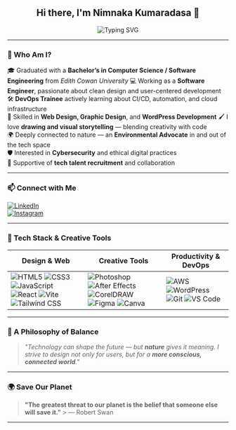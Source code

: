 <h2 align="center">Hi there, I'm Nimnaka Kumaradasa 🌿</h2>

<p align="center">
  <img src="https://readme-typing-svg.demolab.com?font=Fira+Code&weight=500&size=22&duration=4000&pause=1000&color=32CD32&center=true&vCenter=true&width=500&lines=Frontend+Developer;Web+Designer;Environmental+Activist;Software+Enthusiast;Cybersecurity+Advocate;DevOps+Trainee" alt="Typing SVG" />
</p>

---

### 🌱 Who Am I?

🎓 Graduated with a **Bachelor’s in Computer Science / Software Engineering** from *Edith Cowan University* 💻 Working as a **Software Engineer**, passionate about clean design and user-centered development  
🛠️ **DevOps Trainee** actively learning about CI/CD, automation, and cloud infrastructure  
🎨 Skilled in **Web Design, Graphic Design**, and **WordPress Development** 🖌️ I love **drawing and visual storytelling** — blending creativity with code  
🌍 Deeply connected to nature — an **Environmental Advocate** in and out of the tech space  
🛡️ Interested in **Cybersecurity** and ethical digital practices  
👥 Supportive of **tech talent recruitment** and collaboration  

---

### 📫 Connect with Me

[![LinkedIn](https://img.shields.io/badge/LinkedIn-Connect-blue?logo=linkedin&style=flat-square)](https://www.linkedin.com/in/nimnaka-kumaradasa-07283923a/)  
[![Instagram](https://img.shields.io/badge/Instagram-Follow-critical?logo=instagram&style=flat-square)](https://www.instagram.com/nimnaka.kumaradasa/)

---

### 🎨 Tech Stack & Creative Tools

| Design & Web | Creative Tools | Productivity & DevOps |
|--------------|----------------|--------------|
| ![HTML5](https://img.shields.io/badge/-HTML5-black?style=flat-square&logo=html5) ![CSS3](https://img.shields.io/badge/-CSS3-black?style=flat-square&logo=css3) ![JavaScript](https://img.shields.io/badge/-JavaScript-black?style=flat-square&logo=javascript) ![React](https://img.shields.io/badge/-React-black?style=flat-square&logo=react) ![Vite](https://img.shields.io/badge/-Vite-black?style=flat-square&logo=vite) ![Tailwind CSS](https://img.shields.io/badge/-Tailwind-black?style=flat-square&logo=tailwindcss) | ![Photoshop](https://img.shields.io/badge/-Photoshop-black?style=flat-square&logo=adobephotoshop) ![After Effects](https://img.shields.io/badge/-After_Effects-black?style=flat-square&logo=adobeaftereffects) ![CorelDRAW](https://img.shields.io/badge/-CorelDRAW-black?style=flat-square&logo=coreldraw) ![Figma](https://img.shields.io/badge/-Figma-black?style=flat-square&logo=figma) ![Canva](https://img.shields.io/badge/-Canva-black?style=flat-square&logo=canva) | ![AWS](https://img.shields.io/badge/-AWS-black?style=flat-square&logo=amazon-aws) ![WordPress](https://img.shields.io/badge/-WordPress-black?style=flat-square&logo=wordpress) ![Git](https://img.shields.io/badge/-Git-black?style=flat-square&logo=git) ![VS Code](https://img.shields.io/badge/-VS_Code-black?style=flat-square&logo=visual-studio-code) |

---

### 🌿 A Philosophy of Balance

> _"Technology can shape the future — but **nature** gives it meaning. I strive to design not only for users, but for a **more conscious, connected world**."_

---

### 🌍 Save Our Planet

> **"The greatest threat to our planet is the belief that someone else will save it."** > — Robert Swan

---

